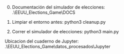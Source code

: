 0) Documentación del simulador de elecciones:
.\EEUU_Elections_Game\DOCS

1) Limpiar el entorno antes:
python3 cleanup.py

2) Correr el simulador de elecciones:
python3 main.py

Ubicacion del cuaderno de Jupyter:
.\EEUU_Elections_Game\datos_procesados\Jupyter

